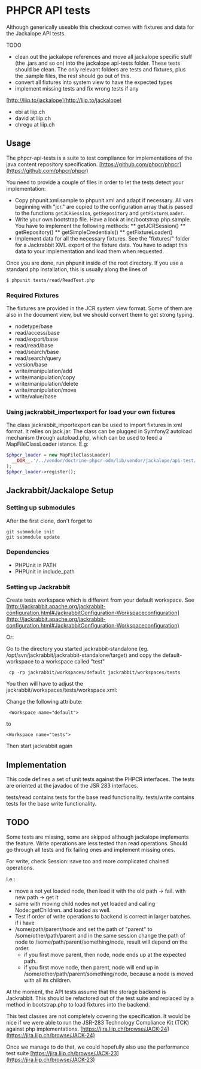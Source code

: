 # PHPCR API tests

Although generically useable this checkout comes with fixtures and data for the Jackalope API tests.

TODO

* clean out the jackalope references and move all jackalope specific stuff (the .jars and so on)
into the jackalope api-tests folder. These tests should be clean. The only relevant folders are
tests and fixtures, plus the .sample files, the rest should go out of this.
* convert all fixtures into system view to have the expected types
* implement missing tests and fix wrong tests if any


[http://liip.to/jackalope](http://liip.to/jackalope)

* ebi at liip.ch
* david at liip.ch
* chregu at liip.ch

## Usage

The phpcr-api-tests is a suite to test compliance for implementations of
the java content repository specification.
[https://github.com/phpcr/phpcr](https://github.com/phpcr/phpcr)

You need to provide a couple of files in order to let the tests detect your
implementation:

* Copy phpunit.xml.sample to phpunit.xml and adapt if necessary. All <php /> vars beginning
  with "jcr." are copied to the configuration array that is passed to the functions `getJCRSession`,
  `getRepository` and `getFixtureLoader`.
* Write your own bootstrap file. Have a look at inc/bootstrap.php.sample. You have to implement the following methods:
    ** getJCRSession()
    ** getRepository()
    ** getSimpleCredentials()
    ** getFixtureLoader()
* Implement data for all the necessary fixtures. See the "fixtures/" folder for a Jackrabbit XML export
  of the fixture data. You have to adapt this data to your implementation and load them when requested.

Once you are done, run phpunit inside of the root directory. If you use a
standard php installation, this is usually along the lines of


    $ phpunit tests/read/ReadTest.php

### Required Fixtures

The fixtures are provided in the JCR system view format.
Some of them are also in the document view, but we should convert them to get
strong typing.

* nodetype/base
* read/access/base
* read/export/base
* read/read/base
* read/search/base
* read/search/query
* version/base
* write/manipulation/add
* write/manipulation/copy
* write/manipulation/delete
* write/manipulation/move
* write/value/base

### Using jackrabbit_importexport for load your own fixtures

The class jackrabbit_importexport can be used to import fixtures in xml format. It relies on jack.jar.
The class can be plugged in Symfony2 autoload mechanism through autoload.php, which can be used to feed
a MapFileClassLoader istance. E.g:

```php
$phpcr_loader = new MapFileClassLoader(
  __DIR__.'/../vendor/doctrine-phpcr-odm/lib/vendor/jackalope/api-test/suite/inc/autoload.php'
);
$phpcr_loader->register();
```

## Jackrabbit/Jackalope Setup

### Setting up submodules

After the first clone, don't forget to

    git submodule init
    git submodule update

### Dependencies

* PHPUnit in PATH
* PHPUnit in include_path

### Setting up Jackrabbit

Create tests workspace which is different from your default workspace.
See [http://jackrabbit.apache.org/jackrabbit-configuration.html#JackrabbitConfiguration-Workspaceconfiguration](http://jackrabbit.apache.org/jackrabbit-configuration.html#JackrabbitConfiguration-Workspaceconfiguration)

Or:

Go to the directory you started jackrabbit-standalone (eg. /opt/svn/jackrabbit/jackrabbit-standalone/target) and copy the default-workspace to a workspace called "test"

     cp -rp jackrabbit/workspaces/default jackrabbit/workspaces/tests

You then will have to adjust the jackrabbit/workspaces/tests/workspace.xml:

Change the following attribute:

     <Workspace name="default">
to 

    <Workspace name="tests">

Then start jackrabbit again


## Implementation

This code defines a set of unit tests against the PHPCR interfaces.
The tests are oriented at the javadoc of the JSR 283 interfaces.

tests/read contains tests for the base read functionality.
tests/write contains tests for the base write functionality.

## TODO
Some tests are missing, some are skipped although jackalope implements the 
feature.
Write operations are less tested than read operations. Should go through all
tests and fix failing ones and implement missing ones.

For write, check Session::save too and more complicated chained operations.

I.e.: 

 * move a not yet loaded node, then load it with the old path -> fail. with new path -> get it
 * same with moving child nodes not yet loaded and calling Node::getChildren. and loaded as well.
 * Test if order of write operations to backend is correct in larger batches. if i have
 * /some/path/parent/node and set the path of "parent" to /some/other/path/parent and in the same session change the path of node to /some/path/parent/something/node, result will depend on the order.
     * if you first move parent, then node, node ends up at the expected path.
     * if you first move node, then parent, node will end up in /some/other/path/parent/something/node, because a node is moved with all its children.



At the moment, the API tests assume that the storage backend is Jackrabbit.
This should be refactored out of the test suite and replaced by a method in
bootstrap.php to load fixtures into the backend.


This test classes are not completely covering the specification.
It would be nice if we were able to run the JSR-283 Technology Compliance
Kit (TCK) against php implementations.
[https://jira.liip.ch/browse/JACK-24](https://jira.liip.ch/browse/JACK-24)

Once we manage to do that, we could hopefully also use the performance test suite
[https://jira.liip.ch/browse/JACK-23](https://jira.liip.ch/browse/JACK-23)
